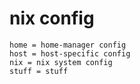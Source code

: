 # nix config

```
home = home-manager config
host = host-specific config
nix = nix system config
stuff = stuff
``````